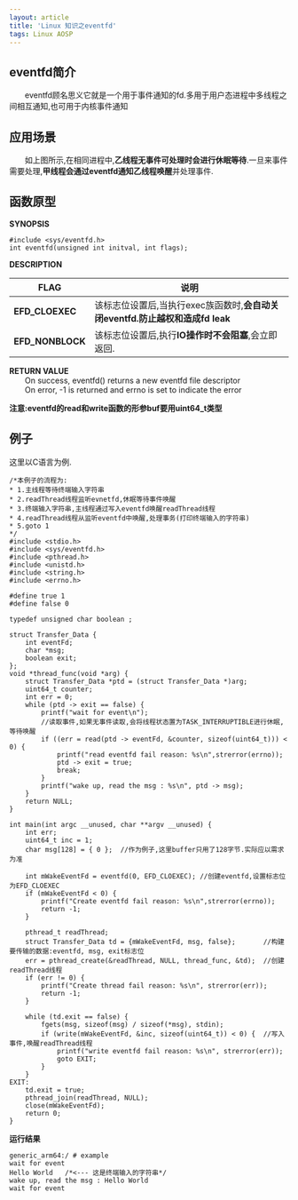 ```yaml
---
layout: article
title: 'Linux 知识之eventfd'
tags: Linux AOSP
---
```

 


## eventfd[](https://zhenkunhuang.github.io/2019/05/11/android-RefBase-sp-wp/#简介 "简介")简介
  eventfd顾名思义它就是一个用于事件通知的fd.多用于用户态进程中多线程之间相互通知,也可用于内核事件通知
  
## 应用场景

  如上图所示,在相同进程中,**乙线程无事件可处理时会进行休眠等待**.一旦来事件需要处理,**甲线程会通过eventfd通知乙线程唤醒**并处理事件.

## 函数原型

**SYNOPSIS**
```
#include <sys/eventfd.h>
int eventfd(unsigned int initval, int flags);
```
**DESCRIPTION**

| FLAG             | 说明                            |
| ---------------- | --------------------------------------------------- |
| **EFD_CLOEXEC**  | 该标志位设置后,当执行exec族函数时,**会自动关闭eventfd.防止越权和造成fd leak** |
| **EFD_NONBLOCK** | 该标志位设置后,执行**IO操作时不会阻塞**,会立即返回.                      |

**RETURN VALUE**  
  On success, eventfd() returns a new eventfd file descriptor  
  On error, -1 is returned and errno is set to indicate the error

**注意:eventfd的read和write函数的形参buf要用uint64_t类型**


## 例子

这里以C语言为例.
  
```
/*本例子的流程为: 
* 1.主线程等待终端输入字符串
* 2.readThread线程监听evnetfd,休眠等待事件唤醒
* 3.终端输入字符串,主线程通过写入eventfd唤醒readThread线程
* 4.readThread线程从监听eventfd中唤醒,处理事务(打印终端输入的字符串)
* 5.goto 1
*/
#include <stdio.h>
#include <sys/eventfd.h>
#include <pthread.h>
#include <unistd.h>
#include <string.h>
#include <errno.h>

#define true 1
#define false 0

typedef unsigned char boolean ;

struct Transfer_Data {
	int eventFd;
	char *msg;
	boolean exit;
};
void *thread_func(void *arg) {  
	struct Transfer_Data *ptd = (struct Transfer_Data *)arg;
	uint64_t counter;
	int err = 0;
	while (ptd -> exit == false) {
		printf("wait for event\n");
		//读取事件,如果无事件读取,会将线程状态置为TASK_INTERRUPTIBLE进行休眠,等待唤醒
		if ((err = read(ptd -> eventFd, &counter, sizeof(uint64_t))) < 0) {	
			printf("read eventfd fail reason: %s\n",strerror(errno));
			ptd -> exit = true;
			break;
		}
		printf("wake up, read the msg : %s\n", ptd -> msg);
	}
	return NULL;
}  

int main(int argc __unused, char **argv __unused) {
	int err;
	uint64_t inc = 1;
	char msg[128] = { 0 };  //作为例子,这里buffer只用了128字节.实际应以需求为准
	
	int mWakeEventFd = eventfd(0, EFD_CLOEXEC); //创建eventfd,设置标志位为EFD_CLOEXEC
	if (mWakeEventFd < 0) {
		printf("Create eventfd fail reason: %s\n",strerror(errno));
		return -1;
	}

	pthread_t readThread;
	struct Transfer_Data td = {mWakeEventFd, msg, false};       //构建要传输的数据:eventfd, msg, exit标志位
	err = pthread_create(&readThread, NULL, thread_func, &td);  //创建readThread线程
	if (err != 0) {
		printf("Create thread fail reason: %s\n", strerror(err));
		return -1;
	}

	while (td.exit == false) {
		fgets(msg, sizeof(msg) / sizeof(*msg), stdin);
		if (write(mWakeEventFd, &inc, sizeof(uint64_t)) < 0) {  //写入事件,唤醒readThread线程
			printf("write eventfd fail reason: %s\n", strerror(err));
			goto EXIT;
		}
	}
EXIT:
	td.exit = true;
	pthread_join(readThread, NULL);
	close(mWakeEventFd);
	return 0;
}
```

**运行结果**
```
generic_arm64:/ # example
wait for event
Hello World	  /*<--- 这是终端输入的字符串*/
wake up, read the msg : Hello World
wait for event